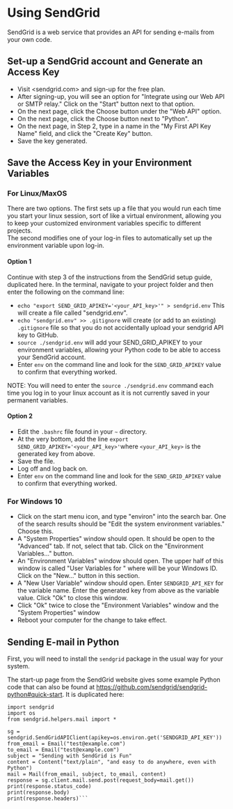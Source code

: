 # Using SendGrid

SendGrid is a web service that provides an API for sending e-mails from your
own code.

## Set-up a SendGrid account and Generate an Access Key

* Visit <sendgrid.com> and sign-up for the free plan.
* After signing-up, you will see an option for "Integrate using our Web API
or SMTP relay."  Click on the "Start" button next to that option.
* On the next page, click the Choose button under the "Web API" option.
* On the next page, click the Choose button next to "Python".
* On the next page, in Step 2, type in a name in the "My First API Key Name"
field, and click the "Create Key" button.
* Save the key generated.

## Save the Access Key in your Environment Variables

### For Linux/MaxOS
There are two options.  The first sets up a file that you would run each time
you start your linux session, sort of like a virtual environment, allowing you
to keep your customized environment variables specific to different projects.  
The second modifies one of your log-in files to automatically set up the 
environment variable upon log-in.

#### Option 1  
Continue with step 3 of the instructions from the SendGrid setup
guide, duplicated here.  In the terminal, navigate to your project folder and 
then enter the following on the command line:
  * `echo "export SEND_GRID_APIKEY='<your_API_key>'" > sendgrid.env` This will 
  create a file called "sendgrid.env". 
  * `echo "sendgrid.env" >> .gitignore` will create (or add to an existing)
  `.gitignore` file so that you do not accidentally upload your sendgrid API
  key to GitHub.
  * `source ./sendgrid.env` will add your SEND_GRID_APIKEY to your environment
  variables, allowing your Python code to be able to access your SendGrid
  account.
  * Enter `env` on the command line and look for the `SEND_GRID_APIKEY` value
  to confirm that everything worked.

NOTE:  You will need to enter the `source ./sendgrid.env` command each time
  you log in to your linux account as it is not currently saved in your 
  permanent variables.  
  
#### Option 2  
* Edit the `.bashrc` file found in your `~` directory.
* At the very bottom,  add the line 
`export SEND_GRID_APIKEY='<your_API_key>'`where `<your_API_key>` is the 
generated key from above.
* Save the file.
* Log off and log back on.
* Enter `env` on the command line and look for the `SEND_GRID_APIKEY` value
to confirm that everything worked.

### For Windows 10
* Click on the start menu icon, and type "environ" into the search bar.  One
of the search results should be "Edit the system environment variables."
Choose this.
* A "System Properties" window should open.  It should be open to the 
"Advanced" tab.  If not, select that tab.  Click on the "Environment
Variables..." button.
* An "Environment Variables" window should open.  The upper half of this 
window is called "User Variables for <name>" where <name> will be your Windows
ID.  Click on the "New..." button in this section.
* A "New User Variable" window should open.  Enter `SENDGRID_API_KEY` for the
variable name.  Enter the generated key from above as the variable value.
Click "Ok" to close this window.
* Click "Ok" twice to close the "Environment Variables" window and the "System
Properties" window
* Reboot your computer for the change to take effect.

## Sending E-mail in Python
First, you will need to install the `sendgrid` package in the usual way for
your system.

The start-up page from the SendGrid website gives some example Python code that
can also be found at <https://github.com/sendgrid/sendgrid-python#quick-start>.
It is duplicated here:
```
import sendgrid
import os
from sendgrid.helpers.mail import *

sg = sendgrid.SendGridAPIClient(apikey=os.environ.get('SENDGRID_API_KEY'))
from_email = Email("test@example.com")
to_email = Email("test@example.com")
subject = "Sending with SendGrid is Fun"
content = Content("text/plain", "and easy to do anywhere, even with Python")
mail = Mail(from_email, subject, to_email, content)
response = sg.client.mail.send.post(request_body=mail.get())
print(response.status_code)
print(response.body)
print(response.headers)```